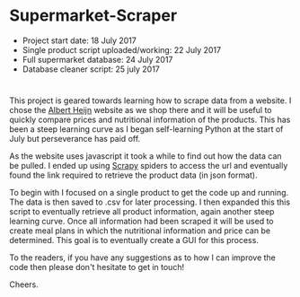 # Supermarket-Scraper
- Project start date: 18 July 2017
- Single product script uploaded/working: 22 July 2017
- Full supermarket database: 24 July 2017
- Database cleaner script: 25 july 2017
# 

This project is geared towards learning how to scrape data from a website. I chose the [Albert Heijn](https://www.ah.nl/producten) website as we shop there and it will be useful to quickly compare prices and nutritional information of the products. This has been a steep learning curve as I began self-learning Python at the start of July but perseverance has paid off.

As the website uses javascript it took a while to find out how the data can be pulled. I ended up using [Scrapy](https://scrapy.org/) spiders to access the url and eventually found the link required to retrieve the product data (in json format). 

To begin with I focused on a single product to get the code up and running. The data is then saved to .csv for later processing. I then expanded this this script to eventually retrieve all product information, again another steep learning curve. Once all information had been scraped it will be used to create meal plans in which the nutritional information and price can be determined. This goal is to eventually create a GUI for this process.

To the readers, if you have any suggestions as to how I can improve the code then please don't hesitate to get in touch!

Cheers.
